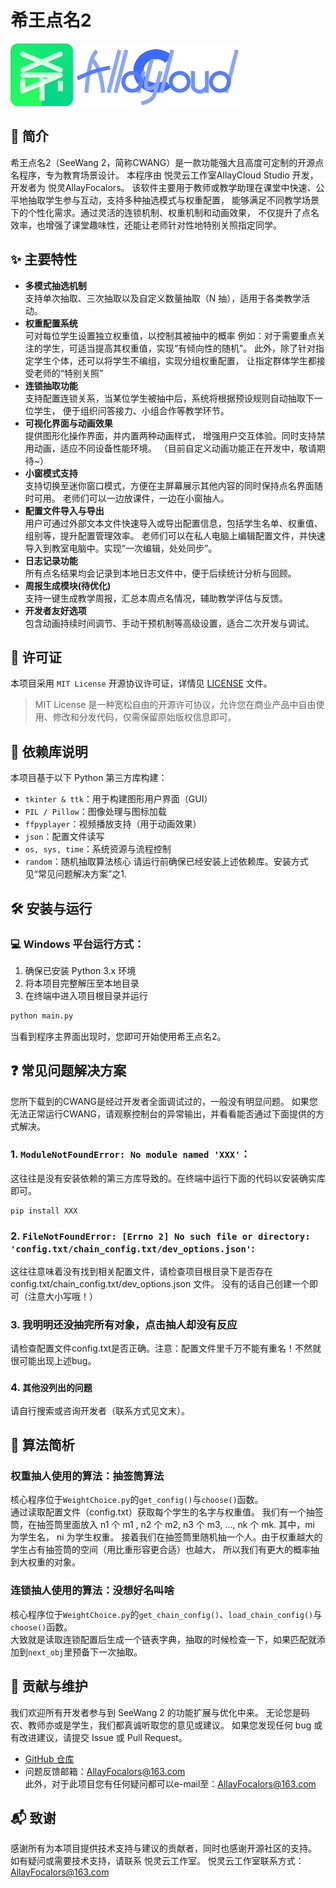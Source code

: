 # 希王点名2
<img src="Assets/img/Logo.png" width="100"/>
<img src="Assets/img/StudioLogo.png" height="100"/><br>

## 📘 简介
希王点名2（SeeWang 2，简称CWANG）是一款功能强大且高度可定制的开源点名程序，专为教育场景设计。
本程序由 悦灵云工作室AllayCloud Studio 开发，开发者为 悦灵AllayFocalors。
该软件主要用于教师或教学助理在课堂中快速、公平地抽取学生参与互动，支持多种抽选模式与权重配置，
能够满足不同教学场景下的个性化需求。通过灵活的连锁机制、权重机制和动画效果，
不仅提升了点名效率，也增强了课堂趣味性，还能让老师针对性地特别关照指定同学。


## ✨ 主要特性
- **多模式抽选机制**<br>
支持单次抽取、三次抽取以及自定义数量抽取（N 抽），适用于各类教学活动。
- **权重配置系统**<br>
可对每位学生设置独立权重值，以控制其被抽中的概率
例如：对于需要重点关注的学生，可适当提高其权重值，实现“有倾向性的随机”。
此外，除了针对指定学生个体，还可以将学生不编组，实现分组权重配置，
让指定群体学生都接受老师的“特别关照”
- **连锁抽取功能**<br>
支持配置连锁关系，当某位学生被抽中后，系统将根据预设规则自动抽取下一位学生，
便于组织问答接力、小组合作等教学环节。
- **可视化界面与动画效果**<br>
提供图形化操作界面，并内置两种动画样式，
增强用户交互体验。同时支持禁用动画，适应不同设备性能环境。
（目前自定义动画功能正在开发中，敬请期待~）
- **小窗模式支持**<br>
支持切换至迷你窗口模式，方便在主屏幕展示其他内容的同时保持点名界面随时可用。
老师们可以一边放课件，一边在小窗抽人。
- **配置文件导入与导出**<br>
用户可通过外部文本文件快速导入或导出配置信息，包括学生名单、权重值、组别等，提升配置管理效率。
老师们可以在私人电脑上编辑配置文件，并快速导入到教室电脑中。实现“一次编辑，处处同步”。
- **日志记录功能**<br>
所有点名结果均会记录到本地日志文件中，便于后续统计分析与回顾。
- **周报生成模块(待优化)**<br> 支持一键生成教学周报，汇总本周点名情况，辅助教学评估与反馈。
- **开发者友好选项**<br> 包含动画持续时间调节、手动干预机制等高级设置，适合二次开发与调试。


## 📄 许可证
本项目采用 `MIT License` 开源协议许可证，详情见 [LICENSE](LICENSE) 文件。
> MIT License 是一种宽松自由的开源许可协议，允许您在商业产品中自由使用、修改和分发代码，仅需保留原始版权信息即可。


## 🧩 依赖库说明
本项目基于以下 Python 第三方库构建：
- `tkinter & ttk`：用于构建图形用户界面（GUI）
- `PIL / Pillow`：图像处理与图标加载
- `ffpyplayer`：视频播放支持（用于动画效果）
- `json`：配置文件读写
- `os, sys, time`：系统资源与流程控制
- `random`：随机抽取算法核心
请运行前确保已经安装上述依赖库。安装方式见“常见问题解决方案”之1.


## 🛠️ 安装与运行
### 💻 Windows 平台运行方式：

1. 确保已安装 Python 3.x 环境
2. 将本项目完整解压至本地目录
3. 在终端中进入项目根目录并运行
```bash
python main.py
```
当看到程序主界面出现时，您即可开始使用希王点名2。

## ❓ 常见问题解决方案
您所下载到的CWANG是经过开发者全面调试过的，一般没有明显问题。
如果您无法正常运行CWANG，请观察控制台的异常输出，并看看能否通过下面提供的方式解决。
### 1. `ModuleNotFoundError: No module named 'XXX'`：<br>
这往往是没有安装依赖的第三方库导致的。在终端中运行下面的代码以安装确实库即可。<br>
```commandline
pip install XXX
```

### 2. `FileNotFoundError: [Errno 2] No such file or directory: 'config.txt/chain_config.txt/dev_options.json'`:<br>
这往往意味着没有找到相关配置文件，请检查项目根目录下是否存在 config.txt/chain_config.txt/dev_options.json 文件。
没有的话自己创建一个即可（注意大小写哦！）

### 3. 我明明还没抽完所有对象，点击抽人却没有反应
请检查配置文件config.txt是否正确。注意：配置文件里千万不能有重名！不然就很可能出现上述bug。

### 4. `其他没列出的问题`
请自行搜索或咨询开发者（联系方式见文末）。

## 🔡 算法简析
### 权重抽人使用的算法：抽签筒算法
核心程序位于`WeightChoice.py`的`get_config()`与`choose()`函数。<br>
通过读取配置文件（config.txt）获取每个学生的名字与权重值。
我们有一个抽签筒，在抽签筒里面放入 n1 个 m1 , n2 个 m2, n3 个 m3, ..., nk 个 mk.
其中，mi 为学生名， ni 为学生权重。
接着我们在抽签筒里随机抽一个人。由于权重越大的学生占有抽签筒的空间（用比重形容更合适）也越大，
所以我们有更大的概率抽到大权重的对象。
### 连锁抽人使用的算法：没想好名叫啥
核心程序位于`WeightChoice.py`的`get_chain_config()`、`load_chain_config()`与`choose()`函数。<br>
大致就是读取连锁配置后生成一个链表字典，抽取的时候检查一下，如果匹配就添加到`next_obj`里预备下一次抽取。

## 🤝 贡献与维护
我们欢迎所有开发者参与到 SeeWang 2 的功能扩展与优化中来。
无论您是码农、教师亦或是学生，我们都真诚听取您的意见或建议。
如果您发现任何 bug 或有改进建议，请提交 Issue 或 Pull Request。
- [GitHub 仓库](https://github.com/AllayFocalors/SeeWang2)
- 问题反馈邮箱：AllayFocalors@163.com<br>
此外，对于此项目您有任何疑问都可以e-mail至：AllayFocalors@163.com


## 📬 致谢
感谢所有为本项目提供技术支持与建议的贡献者，同时也感谢开源社区的支持。
如有疑问或需要技术支持，请联系 悦灵云工作室。
悦灵云工作室联系方式：AllayFocalors@163.com
